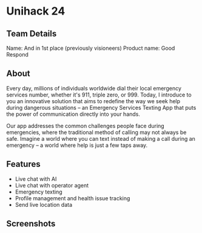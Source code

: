 # Unihack 24

## Team Details

Name: And in 1st place (previously visioneers)
Product name: Good Respond

## About

Every day, millions of individuals worldwide dial their local emergency services number, whether it's 911, triple zero, or 999. Today, I introduce to you an innovative solution that aims to redefine the way we seek help during dangerous situations – an Emergency Services Texting App that puts the power of communication directly into your hands.

Our app addresses the common challenges people face during emergencies, where the traditional method of calling may not always be safe. Imagine a world where you can text instead of making a call during an emergency – a world where help is just a few taps away.

## Features

- Live chat with AI
- Live chat with operator agent
- Emergency texting
- Profile management and health issue tracking
- Send live location data

## Screenshots

